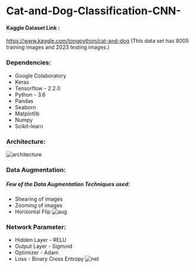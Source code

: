 # Cat-and-Dog-Classification-CNN-

#### Kaggle Dataset Link :
https://www.kaggle.com/tongpython/cat-and-dog
(This data set has 8005 training images and 2023 testing images.)

### Dependencies:
* Google Colaboratory
* Keras 
* Tensorflow - 2.2.0
* Python - 3.6
* Pandas 
* Seaborn 
* Matplotlib
* Numpy 
* Scikit-learn 

### Architecture:
![architecture](https://user-images.githubusercontent.com/64924874/84651552-c7451480-af27-11ea-84b1-a3661de0d4bb.jpg)

### Data Augmentation:
##### Few of the Data Augmentation Techniques used:
* Shearing of images 
* Zooming of images 
* Horizontal Flip
![aug](https://user-images.githubusercontent.com/64924874/84652013-84d00780-af28-11ea-9a13-8401c17d5932.png)

### Network Parameter:
* Hidden Layer - RELU
* Output Layer - Sigmoid
* Optimizer - Adam 
* Loss - Binary Cross Entropy 
![net](https://user-images.githubusercontent.com/64924874/84653146-81d61680-af2a-11ea-9e14-9e866a6203cc.png)
